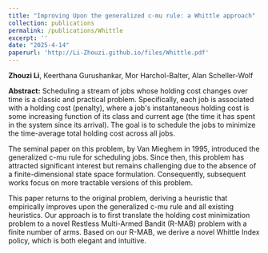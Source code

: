 ```yaml
---
title: "Improving Upon the generalized c-mu rule: a Whittle approach"
collection: publications
permalink: /publications/Whittle
excerpt: ''
date: "2025-4-14"
paperurl: 'http://Li-Zhouzi.github.io/files/Whittle.pdf'
---
```

**Zhouzi Li**, Keerthana Gurushankar, Mor Harchol-Balter, Alan Scheller-Wolf

**Abstract:** Scheduling a stream of jobs whose holding cost changes over time is a classic and practical problem.  Specifically, each job is associated with a holding cost (penalty), where a job's instantaneous holding cost is some increasing function of its class and current age (the time it has spent in the system since its arrival). The goal is to schedule the jobs to minimize the time-average total holding cost across all jobs.

The seminal paper on this problem, by Van Mieghem in 1995, introduced the generalized c-mu rule for scheduling jobs.  Since then, this problem has attracted significant interest  but remains challenging due to the absence of a finite-dimensional state space formulation. Consequently, subsequent works focus on more tractable versions of this problem.

This paper returns to the original problem, deriving a heuristic that empirically improves upon the generalized c-mu rule and all existing heuristics. Our approach is to first translate the holding cost minimization problem to a novel Restless Multi-Armed Bandit (R-MAB) problem with a finite number of arms. Based on our R-MAB, we derive a novel Whittle Index policy, which is both elegant and intuitive. 